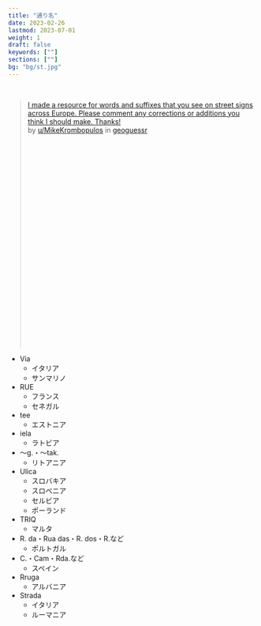 ```yaml
---
title: "通り名"
date: 2023-02-26
lastmod: 2023-07-01
weight: 1
draft: false
keywords: [""]
sections: [""]
bg: "bg/st.jpg"
---
```


<br />


<blockquote class="reddit-embed-bq" style="height:500px" data-embed-height="500">      <a href="https://www.reddit.com/r/geoguessr/comments/yo1hkz/i_made_a_resource_for_words_and_suffixes_that_you/">I made a resource for words and suffixes that you see on street signs across Europe. Please comment any corrections or additions you think I should make. Thanks!</a><br> by      <a href="https://www.reddit.com/user/MikeKrombopulos">u/MikeKrombopulos</a> in      <a href="https://www.reddit.com/r/geoguessr/">geoguessr</a>    </blockquote><script async="" src="https://embed.reddit.com/widgets.js" charset="UTF-8"></script>

<div class="main-description">
<ul>
    <li>Via
        <ul>
            <li>イタリア</li>
            <li>サンマリノ</li>
        </ul>
    </li>
    <li>RUE
        <ul>
            <li>フランス</li>
            <li>セネガル</li>
        </ul>
    </li>
    <li>tee
        <ul>
            <li>エストニア</li>
        </ul>
    </li>
    <li>iela
        <ul>
            <li>ラトビア</li>
        </ul>
    </li>
    <li>～g.・～tak.
        <ul>
            <li>リトアニア</li>
        </ul>
    </li>
    <li>Ulica
        <ul>
            <li>スロバキア</li>
            <li>スロベニア</li>
            <li>セルビア</li>
            <li>ポーランド</li>
        </ul>
    </li>
    <li>TRIQ
        <ul>
            <li>マルタ</li>
        </ul>
    </li>
    <li>R. da・Rua das・R. dos・R.など
        <ul>
            <li>ポルトガル</li>
        </ul>
    </li>
    <li>C.・Cam・Rda.など
        <ul>
            <li>スペイン</li>
        </ul>
    </li>
    <li>Rruga
        <ul>
            <li>アルバニア</li>
        </ul>
    </li>
    <li>Strada
        <ul>
            <li>イタリア</li>
            <li>ルーマニア</li>
        </ul>
    </li>
</ul>
</div>